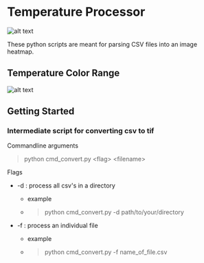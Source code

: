 # Temperature Processor
![alt text](https://github.com/thecalooch/temperature_parser/blob/master/images/heatmap_example.png)

These python scripts are meant for parsing CSV files into an image heatmap.

## Temperature Color Range
![alt text](https://github.com/thecalooch/temperature_parser/blob/master/images/temperature_range.png)

## Getting Started
### Intermediate script for converting csv to tif

Commandline arguments
>python cmd_convert.py \<flag\> \<filename\> 

Flags
* -d : process all csv's in a directory
  * example
  * >python cmd_convert.py -d path/to/your/directory

* -f : process an individual file 
  * example
  * >python cmd_convert.py -f name_of_file.csv
